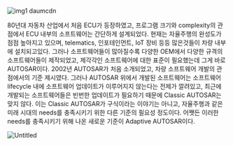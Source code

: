 ![img1 daumcdn](https://user-images.githubusercontent.com/91246353/195777409-6bdd65d1-c21d-4e40-9539-66001c69ebc7.png)

80년대 자동차 산업에서 처음 ECU가 등장하였고, 프로그램 크기와 complexity의 관점에서 ECU 내부의 소프트웨어는 간단하게 설계되었다.
현재는 자율주행의 완성도가 점점 높아지고 있으며, telematics, 인포테인먼트, IoT 장비 등등 많은것들이 차량 내부에 설치되고있다.
그러나 소프트웨어들이 많아질수록 다양한 OEM에서 다양한 규격의 소프트웨어들이 제작되었고, 제각각인 소프트웨어에 대한 표준이 필요했는데 그게 바로 AUTOSAR이다.
2002년 AUTOSAR가 처음 소개되었고, 차량 소프트웨어 개발의 관점에서의 기준 제시였다.
그러나 AUTOSAR 위에서 개발된 소프트웨어는 소프트웨어 lifecycle 내에 소프트웨어 업데이트가 이루어지지 않는다는 전제가 깔려있고, 최근에 개발되는 소프트웨어들은 빈번한 업데이트가 필요하기 때문에 Classic AUTOSAR는 맞지 않다.
이는 Classic AUTOSAR가 구식이라는 이야기는 아니고, 자율주행과 같은 미래 시대의 needs를 충족시키기 위한 다른 기준의 필요성 정도이다.
어쨋든 이러한 needs를 충족시키기 위해 나온 새로운 기준이 Adaptive AUTOSAR이다.

![Untitled](https://user-images.githubusercontent.com/91246353/195777415-be0dcc5b-619a-4f79-ab90-80cc53613283.png)
